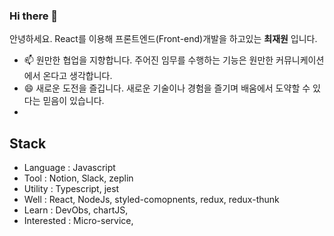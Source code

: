 ### Hi there 👋

안녕하세요.
React를 이용해 프론트엔드(Front-end)개발을 하고있는 **최재원** 입니다.

- 📫 원만한 협업을 지향합니다. 주어진 임무를 수행하는 기능은 원만한 커뮤니케이션에서 온다고 생각합니다.
- 😄 새로운 도전을 즐깁니다. 새로운 기술이나 경험을 즐기며 배움에서 도약할 수 있다는 믿음이 있습니다.
- 
## Stack

- Language : Javascript
- Tool : Notion, Slack, zeplin
- Utility : Typescript, jest
- Well : React, NodeJs, styled-comopnents, redux, redux-thunk
- Learn : DevObs, chartJS,
- Interested : Micro-service, 

